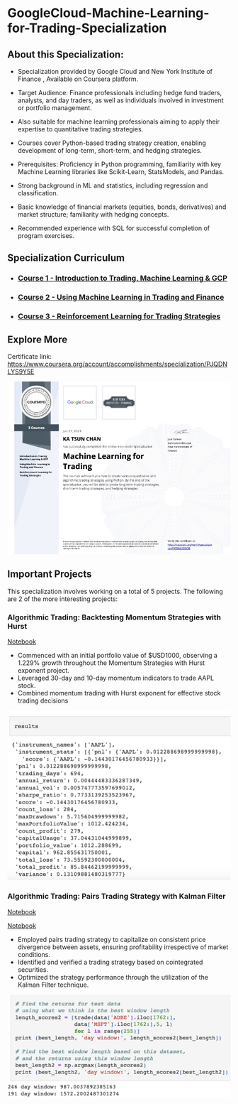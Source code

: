 # GoogleCloud-Machine-Learning-for-Trading-Specialization

## About this Specialization:

+ Specialization provided by Google Cloud and New York Institute of Finance , Available on Coursera platform.

+ Target Audience: Finance professionals including hedge fund traders, analysts, and day traders, as well as individuals involved in investment or portfolio management.

+ Also suitable for machine learning professionals aiming to apply their expertise to quantitative trading strategies.

+ Courses cover Python-based trading strategy creation, enabling development of long-term, short-term, and hedging strategies.

+ Prerequisites: Proficiency in Python programming, familiarity with key Machine Learning libraries like Scikit-Learn, StatsModels, and Pandas.

+ Strong background in ML and statistics, including regression and classification.

+ Basic knowledge of financial markets (equities, bonds, derivatives) and market structure; familiarity with hedging concepts.

+ Recommended experience with SQL for successful completion of program exercises.



## Specialization Curriculum
+ ### [Course 1 - Introduction to Trading, Machine Learning & GCP](https://github.com/ktchan33GBC/gcp_machine_learning_for_trading/tree/main/Course_1_Introduction_to_Trading%2C_Machine_Learning_%26_GCP)
+ ### [Course 2 - Using Machine Learning in Trading and Finance](https://github.com/ktchan33GBC/gcp_machine_learning_for_trading/tree/main/Course_2_Using_Machine_Learning_in_Trading_and_Finance)
+ ### [Course 3 - Reinforcement Learning for Trading Strategies](https://github.com/ktchan33GBC/gcp_machine_learning_for_trading/tree/main/Course_3_Reinforcement_Learning_for_Trading_Strategies)

## Explore More
Certificate link: https://www.coursera.org/account/accomplishments/specialization/PJQDNLYS9Y5E

![Certificate](https://github.com/ktchan33GBC/gcp_machine_learning_for_trading/blob/main/img/Specialization_Certificate_Coursera_Machine%20Learning%20for%20Trading.jpg)

<!-- USAGE EXAMPLES -->

## Important Projects

This specialization involves working on a total of 5 projects. The following are 2 of the more interesting projects:

### Algorithmic Trading: Backtesting Momentum Strategies with Hurst 

[Notebook](https://github.com/ktchan33GBC/gcp_machine_learning_for_trading/blob/main/Course_2_Using_Machine_Learning_in_Trading_and_Finance/4.Build_a_momentum-based_trading_model_and_back_test_it/momentum_backtest_making_money.ipynb) 

+ Commenced with an initial portfolio value of $USD1000, observing a 1.229% growth throughout the Momentum Strategies with Hurst exponent project.
+ Leveraged 30-day and 10-day momentum indicators to trade AAPL stock.
+ Combined momentum trading with Hurst exponent for effective stock trading decisions

![Result](https://github.com/ktchan33GBC/gcp_machine_learning_for_trading/blob/main/img/result_momentum_backtest.png)



### Algorithmic Trading: Pairs Trading Strategy with Kalman Filter
[Notebook](https://github.com/ktchan33GBC/gcp_machine_learning_for_trading/blob/main/Course_2_Using_Machine_Learning_in_Trading_and_Finance/6.Build_a_pair_trading_strategy_prediction_model_and_back_test_it/pairs_trading.ipynb)

[Notebook](https://github.com/ktchan33GBC/gcp_machine_learning_for_trading/blob/main/Course_2_Using_Machine_Learning_in_Trading_and_Finance/7.Estimate_parameters_using_Kalman_Filters/pairs_trading_with_kalman_filters.ipynb)

+ Employed pairs trading strategy to capitalize on consistent price divergence between assets, ensuring profitability irrespective of market conditions.
+ Identified and verified a trading strategy based on cointegrated securities.
+ Optimized the strategy performance through the utilization of the Kalman Filter technique.


![Result](https://github.com/ktchan33GBC/gcp_machine_learning_for_trading/blob/main/img/result_pair_trade.png)

